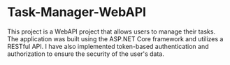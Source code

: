 # Task-Manager-WebAPI

This project is a WebAPI project that allows users to manage their tasks. The application was built using the ASP.NET Core framework and utilizes a RESTful API. I have also implemented token-based authentication and authorization to ensure the security of the user's data.
